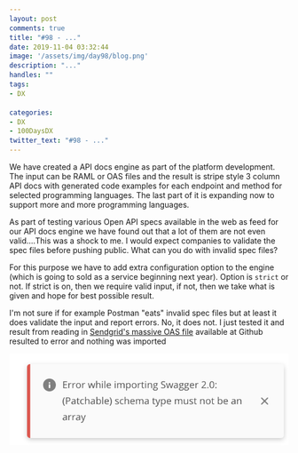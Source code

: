 ```yaml
---
layout: post
comments: true
title: "#98 - ..."
date: 2019-11-04 03:32:44
image: '/assets/img/day98/blog.png'
description: "..."
handles: "" 
tags:
- DX 

categories:
- DX
- 100DaysDX
twitter_text: "#98 - ..."
---
```


We have created a API docs engine as part of the platform development. The input can be RAML or OAS files and the result is stripe style 3 column API docs with generated code examples for each endpoint and method for selected programming languages. The last part of it is expanding now to support more and more programming languages.  

As part of testing various Open API specs available in the web as feed for our API docs engine we have found out that a lot of them are not even valid....This was a shock to me. I would expect companies to validate the spec files before pushing public. What can you do with invalid spec files? 

For this purpose we have to add extra configuration option to the engine (which is going to sold as a service beginning next year). Option is `strict` or not. If strict is on, then we require valid input, if not, then we take what is given and hope for best possible result. 

I'm not sure if for example Postman "eats" invalid spec files but at least it does validate the input and report errors. No, it does not. I just tested it and result from reading in [Sendgrid's massive OAS file](https://github.com/sendgrid/sendgrid-oai/blob/master/oai.yaml) available at Github resulted to error and nothing was imported

<img itemprop="image" src="/assets/img/day98/sendgrid.png" alt="{{site.name}}">


